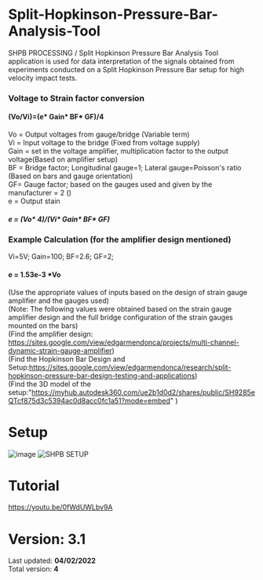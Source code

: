# Split-Hopkinson-Pressure-Bar-Analysis-Tool
SHPB PROCESSING / Split Hopkinson Pressure Bar Analysis Tool application is used for data interpretation of the signals obtained from experiments conducted on a Split Hopkinson Pressure Bar setup for high velocity impact tests.


### Voltage to Strain factor conversion
#### (Vo/Vi)=(e* Gain* BF* GF)/4

Vo = Output voltages from gauge/bridge (Variable term)<br/>
Vi = Input voltage to the bridge (Fixed from voltage supply)<br/>
Gain = set in the voltage amplifier, multiplication factor to the output voltage(Based on amplifier setup)<br/>
BF = Bridge factor; Longitudinal gauge=1; Lateral gauge=Poisson's ratio (Based on bars and gauge orientation)<br/>
GF= Gauge factor; based on the gauges used and given by the manufacturer = 2 ()<br/>
e = Output stain <br/>

##### e = (Vo* 4)/(Vi* Gain* BF* GF)

### Example Calculation (for the amplifier design mentioned)
Vi=5V; Gain=100; BF=2.6; GF=2;
#### e = 1.53e-3 *Vo
 (Use the appropriate values of inputs based on the design of strain gauge amplifier and the gauges used)<br/>
 (Note: The following values were obtained based on the strain gauge amplifier design and the full bridge configuration of the strain gauges mounted on the bars)<br/>
 (Find the amplifier design: https://sites.google.com/view/edgarmendonca/projects/multi-channel-dynamic-strain-gauge-amplifier)<br/>
 (Find the Hopkinson Bar Design and Setup:https://sites.google.com/view/edgarmendonca/research/split-hopkinson-pressure-bar-design-testing-and-applications)<br/>
 (Find the 3D model of the setup:"https://myhub.autodesk360.com/ue2b1d0d2/shares/public/SH9285eQTcf875d3c5394ac0d8acc0fc1a51?mode=embed" )<br/>

# Setup
![image](https://user-images.githubusercontent.com/67676399/149070512-d66e211e-7239-4d64-bd10-58723fddadab.png)
![SHPB SETUP](https://user-images.githubusercontent.com/67676399/149882290-ee686e5f-2beb-47e4-aec5-9b008c2a28cd.png)

# Tutorial
https://youtu.be/0fWdUWLbv9A




# Version: 3.1 
Last updated: **04/02/2022** <br/>
Total version: **4**
